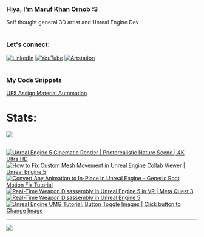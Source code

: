  ### Hiya, I'm Maruf Khan Ornob :3
  Self thought general 3D artist and Unreal Engine Dev<br><br>

### Let's connect:
[![LinkedIn](https://img.shields.io/badge/LinkedIn-%230077B5.svg?logo=linkedin&logoColor=white)](https://linkedin.com/in/ornobmk) [![YouTube](https://img.shields.io/badge/YouTube-%23FF0000.svg?logo=YouTube&logoColor=white)](https://youtube.com/@buggybug1) [![Artstation](https://img.shields.io/badge/Artstation-%2313B5EA.svg?logo=artstation&logoColor=white)](https://ornobmk.artstation.com/) <br><br>

### My Code Snippets

[UE5 Assign Material Automation](https://gist.github.com/marufx86/8299521b64e56783e67498a7212876c3)

<!--- # Daily Tools:
![Blender](https://img.shields.io/badge/blender-%23F5792A.svg?style=for-the-badge&logo=blender&logoColor=white) 
![Python](https://img.shields.io/badge/python-3670A0?style=for-the-badge&logo=python&logoColor=ffdd54)
![Unreal Engine](https://img.shields.io/badge/unrealengine-%23313131.svg?style=for-the-badge&logo=unrealengine&logoColor=white)
![C++](https://img.shields.io/badge/c++-%2300599C.svg?style=for-the-badge&logo=c%2B%2B&logoColor=white)
![Figma](https://img.shields.io/badge/figma-%23F24E1E.svg?style=for-the-badge&logo=figma&logoColor=white)
![Canva](https://img.shields.io/badge/Canva-%2300C4CC.svg?style=for-the-badge&logo=Canva&logoColor=white) 
![Adobe Photoshop](https://img.shields.io/badge/adobe%20photoshop-%2331A8FF.svg?style=for-the-badge&logo=adobe%20photoshop&logoColor=white)
![Adobe Premiere Pro](https://img.shields.io/badge/Adobe%20Premiere%20Pro-9999FF.svg?style=for-the-badge&logo=Adobe%20Premiere%20Pro&logoColor=white) -->

# Stats:
![](https://github-readme-stats.vercel.app/api/top-langs/?username=marufx86&theme=calm_pink&hide_border=true&include_all_commits=false&count_private=false&layout=compact)<br><br>

<!-- BEGIN YOUTUBE-CARDS -->
[![Unreal Engine 5 Cinematic Render | Photorealistic Nature Scene | 4K Ultra HD](https://ytcards.demolab.com/?id=z-su8cnlPQU&title=Unreal+Engine+5+Cinematic+Render+%7C+Photorealistic+Nature+Scene+%7C+4K+Ultra+HD&lang=en&timestamp=1741005714&background_color=%230d1117&title_color=%23ffffff&stats_color=%23dedede&max_title_lines=1&width=250&border_radius=5 "Unreal Engine 5 Cinematic Render | Photorealistic Nature Scene | 4K Ultra HD")](https://www.youtube.com/watch?v=z-su8cnlPQU)
[![How to Fix Custom Mesh Movement in Unreal Engine Collab Viewer | Unreal Engine 5](https://ytcards.demolab.com/?id=XYjusz6M6bc&title=How+to+Fix+Custom+Mesh+Movement+in+Unreal+Engine+Collab+Viewer+%7C+Unreal+Engine+5&lang=en&timestamp=1740854011&background_color=%230d1117&title_color=%23ffffff&stats_color=%23dedede&max_title_lines=1&width=250&border_radius=5 "How to Fix Custom Mesh Movement in Unreal Engine Collab Viewer | Unreal Engine 5")](https://www.youtube.com/watch?v=XYjusz6M6bc)
[![Convert Any Animation to In-Place in Unreal Engine – Generic Root Motion Fix Tutorial](https://ytcards.demolab.com/?id=IgTR_jA1cFU&title=Convert+Any+Animation+to+In-Place+in+Unreal+Engine+%E2%80%93+Generic+Root+Motion+Fix+Tutorial&lang=en&timestamp=1740267955&background_color=%230d1117&title_color=%23ffffff&stats_color=%23dedede&max_title_lines=1&width=250&border_radius=5 "Convert Any Animation to In-Place in Unreal Engine – Generic Root Motion Fix Tutorial")](https://www.youtube.com/watch?v=IgTR_jA1cFU)
[![Real-Time Weapon Disassembly in Unreal Engine 5 in VR | Meta Quest 3](https://ytcards.demolab.com/?id=NrnwpVK6nUQ&title=Real-Time+Weapon+Disassembly+in+Unreal+Engine+5+in+VR+%7C+Meta+Quest+3&lang=en&timestamp=1739525053&background_color=%230d1117&title_color=%23ffffff&stats_color=%23dedede&max_title_lines=1&width=250&border_radius=5 "Real-Time Weapon Disassembly in Unreal Engine 5 in VR | Meta Quest 3")](https://www.youtube.com/watch?v=NrnwpVK6nUQ)
[![Real-Time Weapon Disassembly in Unreal Engine 5](https://ytcards.demolab.com/?id=zc0Sa6J20NU&title=Real-Time+Weapon+Disassembly+in+Unreal+Engine+5&lang=en&timestamp=1739126981&background_color=%230d1117&title_color=%23ffffff&stats_color=%23dedede&max_title_lines=1&width=250&border_radius=5 "Real-Time Weapon Disassembly in Unreal Engine 5")](https://www.youtube.com/watch?v=zc0Sa6J20NU)
[![Unreal Engine UMG Tutorial: Button Toggle Images | Click button to Change Image](https://ytcards.demolab.com/?id=ZgktskVlHRs&title=Unreal+Engine+UMG+Tutorial%3A+Button+Toggle+Images+%7C+Click+button+to+Change+Image&lang=en&timestamp=1738444517&background_color=%230d1117&title_color=%23ffffff&stats_color=%23dedede&max_title_lines=1&width=250&border_radius=5 "Unreal Engine UMG Tutorial: Button Toggle Images | Click button to Change Image")](https://www.youtube.com/watch?v=ZgktskVlHRs)
<!-- END YOUTUBE-CARDS -->


---
[![](https://visitcount.itsvg.in/api?id=marufx86&icon=1&color=0)](https://visitcount.itsvg.in)

<!-- Proudly created with GPRM ( https://gprm.itsvg.in ) -->
